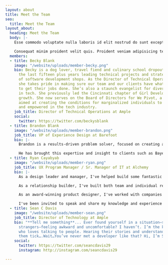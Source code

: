 ```yaml
---
layout: about
title: Meet the Team
seo:
  title: Meet the Team
layout_about:
  heading: Meet the Team
  body: |-
    Esse commodo voluptate nulla laboris id elit nostrud do sunt excepteur aliqua. Anim consequat et laboris ipsum occaecat aliqua officia amet fugiat irure. Do enim proident labore esse nisi anim. Et in ea laborum ea. Ex aliqua tempor consectetur magna.

    Consequat minim proident velit quis. Proident veniam adipisicing tempor cupidatat eiusmod sit pariatur velit excepteur in nostrud. Ipsum incididunt ex pariatur dolore. Nostrud nulla ex exercitation enim proident. Laboris ex commodo voluptate laborum Lorem deserunt quis sit aliqua.
  members:
  - title: Becky Blank
    image: "/website/uploads/member-becky.png"
    bio: Becky is a dog lover, travel fiend and culinary school dropout who has spent
      the last fifteen plus years leading technical projects and strategy at a variety
      of software development shops. As the Director of Technical Operations at Ample,
      she takes pride in making sure our team and our clients have what they need
      to get their jobs done. She’s also a staunch evangelist for diversity and inclusion
      in tech. She previously led the Cincinnati chapter of Girl Develop It to significant
      growth. She now serves on the Board of Directors for We Pivot, a nonprofit organization
      aimed at creating the conditions for marginalized individuals to feel included
      and empowered in the tech industry.
    job_title: Director of Technical Operations at Ample
    social:
      twitter: https://twitter.com/beckysblank
  - title: Brandon Blank
    image: "/website/uploads/member-brandon.png"
    job_title: VP of Experience Design at Barefoot
    bio: |-
      Brandon is a results-driven problem solver, focused on creating and constantly improving best-in-class consumer experiences. He has a deep understanding and empathy for why and how people use systems to connect with each other and the brands they love.

      He has brought this expertise and insight to clients such as Bayer, ExxonMobil, Procter & Gamble, Mars and Bayer using enterprise platforms such as Sitecore, AEM and Drupal. Specialties include: customer experience strategy and planning, interaction design, visual design, user research and testing.
  - title: Ryan Cayabyab
    image: "/website/uploads/member-ryan.png"
    job_title: UX Program Manager / Sr. Manager of IT at Alchemy
    bio: |-
      As a design leader and manager, I've helped build some fantastic teams from the ground up. I've helped lay the groundwork that has helped team members succeed in their goals. I've implemented and managed design processes to ensure products get delivered on time within tight deadlines, and the designers are happy in the process. I've coached individuals to be successful leaders, even when I'm no longer part of the team. I'm delighted to give my legos away because I know I can find another tower to create and build on ([https://firstround.com/review/give-away-your-legos-and-other-commandments-for-scaling-startups/](https://firstround.com/review/give-away-your-legos-and-other-commandments-for-scaling-startups/ "https://firstround.com/review/give-away-your-legos-and-other-commandments-for-scaling-startups/")).

      As a relationship builder, I've built both team and individual relationships that have not only helped the organization with its goals but help ensure smooth partnerships between teammates — even on the other side of the world.

      As an award-winning product designer, I've worked with companies such as Procter & Gamble, Kroger, Toyota, ProScan, and many others.

      I've been invited to speak and share my knowledge and experience with AIGA, IxDA, as well as several companies, colleges, and non-profits.
  - title: Sean C Davis
    image: "/website/uploads/member-sean.png"
    job_title: Director of Technology at Ample
    bio: "**Tell me something**... Ever found yourself in a situation—surrounded by
      strangers—feeling awkward and uncomfortable? I haven’t. I’m the kind of developer
      who loves talking to people. Hearing their stories and understanding what makes
      them tick….Wait…You’ve never met a developer like that? Hi, I’m Sean."
    social:
      twitter: https://twitter.com/seancdavis29
      instagram: http://instagram.com/seancdavis29

---
```

